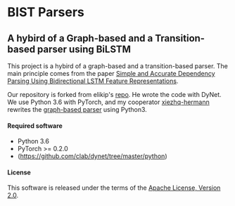 # BIST Parsers
## A hybird of a Graph-based and a Transition-based parser using BiLSTM

This project is a hybird of a graph-based and a transition-based parser. The main principle comes from the paper [Simple and Accurate Dependency Parsing Using Bidirectional LSTM Feature Representations](https://www.transacl.org/ojs/index.php/tacl/article/viewFile/885/198).

Our repository is forked from elikip's [repo](https://github.com/elikip/bist-parser). He wrote the code with DyNet. We use Python 3.6 with PyTorch, and my cooperator [xiezhq-hermann](https://github.com/xiezhq-hermann) rewrites the [graph-based parser](https://github.com/xiezhq-hermann/bist-parser) using Python3.


#### Required software

 * Python 3.6
 * PyTorch >= 0.2.0
 * (https://github.com/clab/dynet/tree/master/python)


#### License

This software is released under the terms of the [Apache License, Version 2.0](http://www.apache.org/licenses/LICENSE-2.0).
